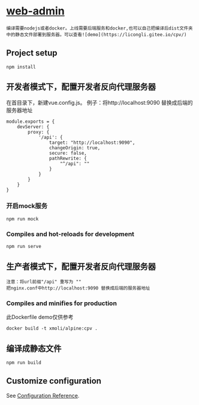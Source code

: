 # [web-admin](https://github.com/xmoli/web-admin/blob/master/LICENSE)
    编译需要nodejs或者docker。上线需要后端服务和docker,也可以自己把编译后dist文件夹中的静态文件部署到服务器。可以查看![demo](https://licongli.gitee.io/cpv/)

## Project setup
```
npm install
```

## 开发者模式下，配置开发者反向代理服务器

在首目录下，新建vue.config.js。
例子：将http://localhost:9090 替换成后端的服务器地址
```
module.exports = {
    devServer: {
        proxy: {
            '/api': {
                target: "http://localhost:9090",
                changeOrigin: true,
                secure: false,
                pathRewrite: {
                    "^/api": ""
                }
            }
        }
    }
}
```
### 开启mock服务
``` 
npm run mock
```
### Compiles and hot-reloads for development
```
npm run serve
```

## 生产者模式下，配置开发者反向代理服务器
    注意：将url前缀"/api" 重写为 ""
    把nginx.conf中http://localhost:9090 替换成后端的服务器地址

### Compiles and minifies for production
此Dockerfile demo仅供参考
```
docker build -t xmoli/alpine:cpv .
```
## 编译成静态文件
```
npm run build
```
## Customize configuration
See [Configuration Reference](https://cli.vuejs.org/config/).
